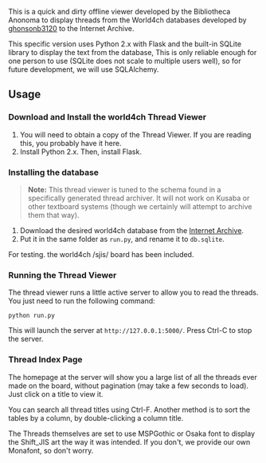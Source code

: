 This is a quick and dirty offline viewer developed by the Bibliotheca Anonoma to display threads from the World4ch databases developed by [ghonsonb3120](https://archive.org/details/@ghonsonb3120) to the Internet Archive.

This specific version uses Python 2.x with Flask and the built-in SQLite library to display the text from the database, This is only reliable enough for one person to use (SQLite does not scale to multiple users well), so for future development, we will use SQLAlchemy.

## Usage

### Download and Install the world4ch Thread Viewer

1. You will need to obtain a copy of the Thread Viewer. If you are reading this, you probably have it here.
2. Install Python 2.x. Then, install Flask.

### Installing the database

> **Note:** This thread viewer is tuned to the schema found in a specifically generated thread archiver. It will not work on Kusaba or other textboard systems (though we certainly will attempt to archive them that way).

1. Download the desired world4ch database from the [Internet Archive](https://archive.org/details/@ghonsonb3120).
2. Put it in the same folder as `run.py`, and rename it to `db.sqlite`.

For testing. the world4ch /sjis/ board has been included.

### Running the Thread Viewer

The thread viewer runs a little active server to allow you to read the threads. You just need to run the following command:

    python run.py

This will launch the server at `http://127.0.0.1:5000/`. Press Ctrl-C to stop the server.

### Thread Index Page

The homepage at the server will show you a large list of all the threads ever made on the board, without pagination (may take a few seconds to load). Just click on a title to view it.

You can search all thread titles using Ctrl-F. Another method is to sort the tables by a column, by double-clicking a column title.

The Threads themselves are set to use MSPGothic or Osaka font to display the Shift_JIS art the way it was intended. If you don't, we provide our own Monafont, so don't worry.